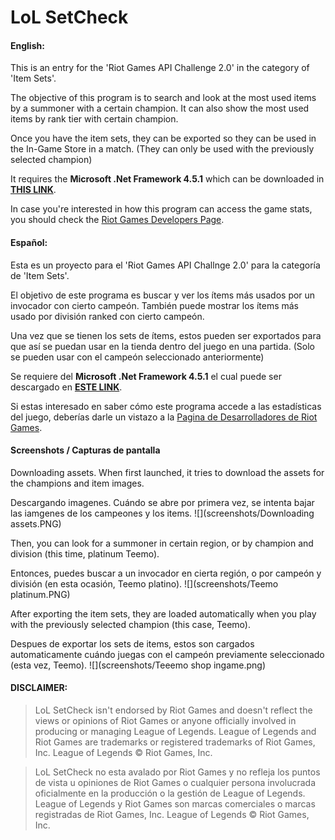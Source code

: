 # LoL SetCheck

#### English:

This is an entry for the 'Riot Games API Challenge 2.0' in the category of 'Item Sets'.

The objective of this program is to search and look at the most used items by a summoner with a certain champion.
It can also show the most used items by rank tier with certain champion.

Once you have the item sets, they can be exported so they can be used in the In-Game Store in a match. (They can only be used with the previously selected champion)

It requires the <b>Microsoft .Net Framework 4.5.1</b> which can be downloaded in <b>[THIS LINK](http://www.microsoft.com/en-us/download/details.aspx?id=40773)</b>.

In case you're interested in how this program can access the game stats, you should check the [Riot Games Developers Page](https://developer.riotgames.com).


#### Español:

Esta es un proyecto para el 'Riot Games API Challnge 2.0' para la categoría de 'Item Sets'.

El objetivo de este programa es buscar y ver los ítems más usados por un invocador con cierto campeón.
También puede mostrar los ítems más usado por división ranked con cierto campeón.

Una vez que se tienen los sets de ítems, estos pueden ser exportados para que así se puedan usar en la tienda dentro del juego en una partida. (Solo se pueden usar con el campeón seleccionado anteriormente)

Se requiere del <b>Microsoft .Net Framework 4.5.1</b> el cual puede ser descargado en <b>[ESTE LINK](http://www.microsoft.com/en-us/download/details.aspx?id=40773)</b>.

Si estas interesado en saber cómo este programa accede a las estadísticas del juego, deberías darle un vistazo a la [Pagina de Desarrolladores de Riot Games](https://developer.riotgames.com).



#### Screenshots / Capturas de pantalla

Downloading assets.
When first launched, it tries to download the assets for the champions and item images.

Descargando imagenes.
Cuándo se abre por primera vez, se intenta bajar las iamgenes de los campeones y los items.
![](screenshots/Downloading assets.PNG)

Then, you can look for a summoner in certain region, or by champion and division (this time, platinum Teemo).

Entonces, puedes buscar a un invocador en cierta región, o por campeón y división (en esta ocasión, Teemo platino).
![](screenshots/Teemo platinum.PNG)

After exporting the item sets, they are loaded automatically when you play with the previously selected champion (this case, Teemo).

Despues de exportar los sets de items, estos son cargados automaticamente cuándo juegas con el campeón previamente seleccionado (esta vez, Teemo).
![](screenshots/Teeemo shop ingame.png)

#### DISCLAIMER:

> LoL SetCheck isn't endorsed by Riot Games and doesn't reflect the views or opinions of Riot Games or anyone officially involved in producing or managing League of Legends. League of Legends and Riot Games are trademarks or registered trademarks of Riot Games, Inc. League of Legends © Riot Games, Inc.


> LoL SetCheck no esta avalado por Riot Games y no refleja los puntos de vista u opiniones de Riot Games o cualquier persona involucrada oficialmente en la producción o la gestión de League of Legends. League of Legends y Riot Games son marcas comerciales o marcas registradas de Riot Games, Inc. League of Legends © Riot Games, Inc.


